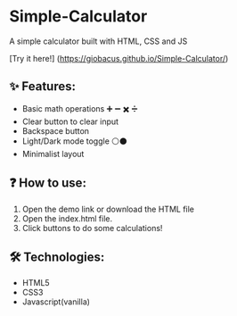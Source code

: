 # Simple-Calculator
A simple calculator built with HTML, CSS and JS

[Try it here!] (https://giobacus.github.io/Simple-Calculator/)

## ✨ Features:
- Basic math operations ➕ ➖ ✖️ ➗
- Clear button to clear input
- Backspace button 
- Light/Dark mode toggle ⚪⚫
- Minimalist layout 


## ❓ How to use:
1. Open the demo link or download the HTML file
2. Open the index.html file.
3. Click buttons to do some calculations!

## 🛠️ Technologies:
- HTML5
- CSS3
- Javascript(vanilla)
